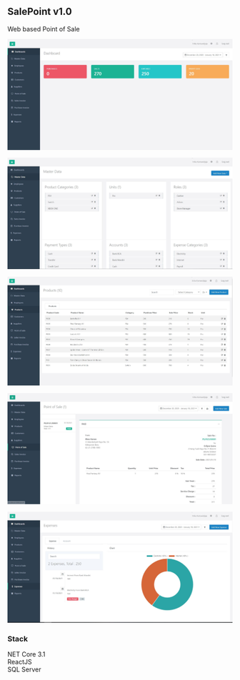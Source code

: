 
## SalePoint v1.0



Web based Point of Sale

![Alt text](https://github.com/neonerdy/salepoint/blob/master/dashboard.JPG "Dashboard")

![Alt text](https://github.com/neonerdy/salepoint/blob/master/master.JPG "Master Data")

![Alt text](https://github.com/neonerdy/salepoint/blob/master/product.JPG "Product")

![Alt text](https://github.com/neonerdy/salepoint/blob/master/pos.JPG "POS")

![Alt text](https://github.com/neonerdy/salepoint/blob/master/expense.JPG "Expense")




### Stack

NET Core 3.1<br>
ReactJS<br>
SQL Server<br>

